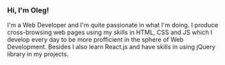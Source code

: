 ### Hi, I'm Oleg!

I'm a Web Developer and I'm quite passionate in what I'm doing. I produce cross-browsing web pages using my skills in HTML, CSS and JS which I develop every day to be more profficient in the sphere of Web Development. Besides I also learn React.js and have skills in using jQuery library in my projects.  



<!--
**OlegKozina/OlegKozina** is a ✨ _special_ ✨ repository because its `README.md` (this file) appears on your GitHub profile.

Here are some ideas to get you started:

- 🔭 I’m currently working on ...
- 🌱 I’m currently learning ...
- 👯 I’m looking to collaborate on ...
- 🤔 I’m looking for help with ...
- 💬 Ask me about ...
- 📫 How to reach me: ...
- 😄 Pronouns: ...
- ⚡ Fun fact: ...
-->



